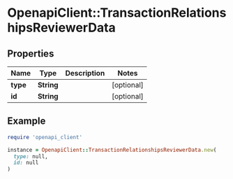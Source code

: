 # OpenapiClient::TransactionRelationshipsReviewerData

## Properties

| Name | Type | Description | Notes |
| ---- | ---- | ----------- | ----- |
| **type** | **String** |  | [optional] |
| **id** | **String** |  | [optional] |

## Example

```ruby
require 'openapi_client'

instance = OpenapiClient::TransactionRelationshipsReviewerData.new(
  type: null,
  id: null
)
```

